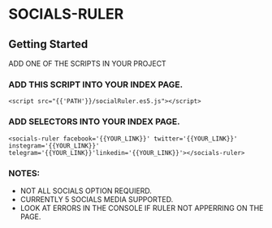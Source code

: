 # SOCIALS-RULER
## Getting Started
ADD ONE OF THE SCRIPTS IN YOUR PROJECT
### ADD THIS SCRIPT INTO YOUR <head> INDEX PAGE.
```
<script src="{{'PATH'}}/socialRuler.es5.js"></script>
```

### ADD SELECTORS INTO YOUR <body> INDEX PAGE. 
```
<socials-ruler facebook='{{YOUR_LINK}}' twitter='{{YOUR_LINK}}' instegram='{{YOUR_LINK}}' telegram='{{YOUR_LINK}}'linkedin='{{YOUR_LINK}}'></socials-ruler>
```
### NOTES: 
* NOT ALL SOCIALS OPTION REQUIERD.
* CURRENTLY 5 SOCIALS MEDIA SUPPORTED.
* LOOK AT ERRORS IN THE CONSOLE IF RULER NOT APPERRING ON THE PAGE. 
